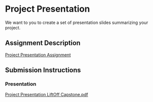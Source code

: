 # Project Presentation
We want to you to create a set of presentation slides summarizing your project.

## Assignment Description
[Project Presentation Assignment](https://education.launchcode.org/liftoff/modules/assignments/project-presentation)

## Submission Instructions

### Presentation
[Project Presentation LiftOff Capstone.pdf](https://github.com/caparcom/liftoff-assignments/files/7998554/Project.Presentation.LiftOff.Capstone.pdf)
